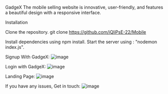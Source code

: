 GadgeX
The mobile selling website is innovative, user-friendly, and features a beautiful design with a responsive interface.

Installation

Clone the repository.
git clone https://github.com/iQliPsE-22/Mobile

Install dependencies using npm install.
Start the server using  : "nodemon index.js".

Signup With GadgeX:
![image](https://github.com/iQliPsE-22/Mobile/assets/91374730/94a2dd8c-7065-462f-894f-21bd407d31d6)

Login with GadgeX:
![image](https://github.com/iQliPsE-22/Mobile/assets/91374730/f01e0425-7330-40b4-b9ec-41365dff95d3)

Landing Page:
![image](https://github.com/iQliPsE-22/Mobile/assets/91374730/f82dd77f-cacb-4a51-8e50-dccad2e0f504)

If you have any issues, Get in touch:
![image](https://github.com/iQliPsE-22/Mobile/assets/91374730/21c115fa-0cf9-422a-bce0-c01f8a81b652)
